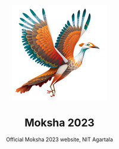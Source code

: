 <div align="center">
  <img
    src="./client/public/moksha/moksha-512x512.png"
    alt="Moksha 2023 Logo"
    width="256" height="256"
   />
</div>

<h1 align="center">
  Moksha 2023
</h1>

<p align="center">
  Official Moksha 2023 website, NIT Agartala
</p>